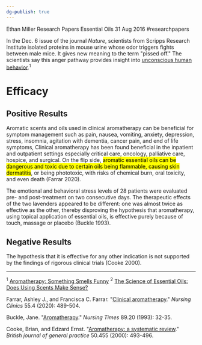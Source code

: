```yaml
---
dg-publish: true
---
```

Ethan Miller
Research Papers
Essential Oils
31 Aug 2016
#researchpapers 

In the Dec. 6 issue of the journal _Nature_, scientists from Scripps Research Institute isolated proteins in mouse urine whose odor triggers fights between male mice. It gives new meaning to the term "pissed off." The scientists say this anger pathway provides insight into [unconscious human behavior](http://www.livescience.com/11337-top-10-mysteries-mind.html).<sup>1</sup>

# Efficacy

## Positive Results

Aromatic scents and oils used in clinical aromatherapy can be beneficial for symptom management such as pain, nausea, vomiting, anxiety, depression, stress, insomnia, agitation with dementia, cancer pain, and end of life symptoms, Clinical aromatherapy has been found beneficial in the inpatient and outpatient settings especially critical care, oncology, palliative care, hospice, and surgical. On the flip side, <mark class="hltr-red">aromatic essential oils can be dangerous and toxic due to certain oils being flammable, causing skin dermatitis</mark>, or being phototoxic, with risks of chemical burn, oral toxicity, and even death (Farrar 2020).

The emotional and behavioral stress levels of 28 patients were evaluated pre- and post-treatment on two consecutive days. The therapeutic effects of the two lavenders appeared to be different: one was almost twice as effective as the other, thereby disproving the hypothesis that aromatherapy, using topical application of essential oils, is effective purely because of touch, massage or placebo (Buckle 1993).

## Negative Results

The hypothesis that it is effective for any other indication is not supported by the findings of rigorous clinical trials (Cooke 2000).

---

<sup>1</sup> [Aromatherapy: Something Smells Funny](http://www.livescience.com/2109-aromatherapy-smells-funny.html)
<sup>2</sup> [The Science of Essential Oils: Does Using Scents Make Sense?](https://www.livescience.com/52080-essential-oils-science-health-effects.html)

Farrar, Ashley J., and Francisca C. Farrar. "[Clinical aromatherapy](<https://www.nursing.theclinics.com/article/S0029-6465(20)30047-5/fulltext#secsectitle0140>)." _Nursing Clinics_ 55.4 (2020): 489-504.

Buckle, Jane. "[Aromatherapy](https://europepmc.org/article/med/8321672)." _Nursing Times_ 89.20 (1993): 32-35.

Cooke, Brian, and Edzard Ernst. "[Aromatherapy: a systematic review](https://bjgp.org/content/50/455/493.short)." _British journal of general practice_ 50.455 (2000): 493-496.